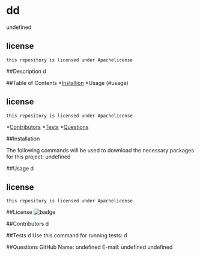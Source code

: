 
  # dd
  undefined
  ## license
    this repository is licensed under Apachelicense
  
  ##Description
  d
  
  ##Table of Contents
  *[Installion](#installation)
  *Usage (#usage)
  ## license
    this repository is licensed under Apachelicense
  *[Contributors](#contributors)
  *[Tests](#tests)
  *[Questions](#questions)
  
  ##Installation
  
  The following commands will be used to download the necessary packages for this project:
  undefined
  
  ##Usage
  d
  ## license
    this repository is licensed under Apachelicense
  
  ##License
  ![badge](https://img.shields.io/badge/license-Apache-brightgreen)
  
  ##Contributors
  d
  
  ##Tests
  d
  Use this command for running tests:
  d
  
  ##Questions
  GitHub Name: undefined
  E-mail: undefined
  undefined
